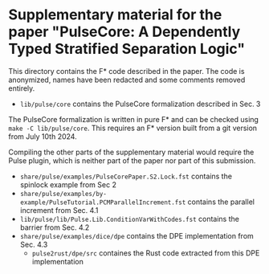 # Supplementary material for the paper "PulseCore: A Dependently Typed Stratified Separation Logic"

This directory contains the F* code described in the paper.
The code is anonymized, names have been redacted and some comments removed entirely.

  - `lib/pulse/core` contains the PulseCore formalization described in Sec. 3

The PulseCore formalization is written in pure F* and can be checked using `make -C lib/pulse/core`.
This requires an F* version built from a git version from July 10th 2024.

Compiling the other parts of the supplementary material would require the Pulse plugin,
which is neither part of the paper nor part of this submission.

  - `share/pulse/examples/PulseCorePaper.S2.Lock.fst` contains the spinlock example from Sec 2
  - `share/pulse/examples/by-example/PulseTutorial.PCMParallelIncrement.fst` contains the parallel increment from Sec. 4.1
  - `lib/pulse/lib/Pulse.Lib.ConditionVarWithCodes.fst` contains the barrier from Sec. 4.2
  - `share/pulse/examples/dice/dpe` contains the DPE implementation from Sec. 4.3
    - `pulse2rust/dpe/src` containes the Rust code extracted from this DPE implementation
